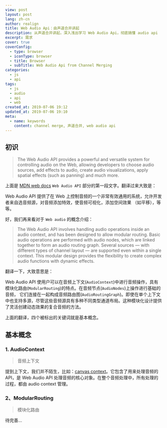 ```yaml
---
view: post
layout: post
lang: zh-cn
author: realign
title: Web Audio Api：由声道合并讲起
description: 从声道合并讲起，深入浅出学习 Web Audio Api，彻底搞懂 audio api
excerpt: 需求
cover: true
coverConfig:
  - type: browser
  - iconType: browser
  - title: Browser
  - subTitle: Web Audio Api from Channel Merging
categories:
  - js
  - api
tags:
  - js
  - audio
  - api
  - web
created_at: 2019-07-06 19:12
updated_at: 2019-07-06 19:10
meta:
  - name: keywords
    content: channel merge, 声道合并, web audio api
---
```


## 初识

> The Web Audio API provides a powerful and versatile system for controlling audio on the Web, allowing developers to choose audio sources, add effects to audio, create audio visualizations, apply spatial effects (such as panning) and much more.

上面是 [MDN web docs](https://developer.mozilla.org/en-US/docs/Web/API/Web_Audio_API) `Web Audio API` 部分的第一段文字。翻译过来大致是：

Web Audio API 提供了在 Web 上控制音频的一个非常有效通用的系统，允许开发者来自选音频源，对音频添加特效，使音频可视化，添加空间效果 （如平移），等等。

好，我们再来看对于 `Web audio` 的概念介绍：

> The Web Audio API involves handling audio operations inside an audio context, and has been designed to allow modular routing. Basic audio operations are performed with audio nodes, which are linked together to form an audio routing graph. Several sources — with different types of channel layout — are supported even within a single context. This modular design provides the flexibility to create complex audio functions with dynamic effects.

翻译一下，大致意思是：

Web Audio API 使用户可以在音频上下文(`AudioContext`)中进行音频操作，具有模块化路由(`ModularRouting`)的特点。在音频节点(`AudioNodes`)上操作进行基础的音频， 它们连接在一起构成音频路由图(`AudioRoutingGraph`)。即使在单个上下文中也支持多源，尽管这些音频源具有多种不同类型通道布局。这种模块化设计提供了灵活创建动态效果的复合音频的方法。

上面的翻译，四个被标出的关键词就是基本概念。

## 基本概念

### 1. AudioContext

> 音频上下文

提到上下文，我们并不陌生，比如：[canvas context](https://developer.mozilla.org/zh-CN/docs/Web/API/HTMLCanvasElement/getContext)。它包含了用来处理音频的 API，是 Web Audio API 处理音频的核心对象。在整个音频处理中，所有处理的过程，都由 audio context 管理。

<lazy-load
    tag="img"
    :data="{
        src: 'https://public-bucket-realign.nos-eastchina1.126.net/image/normal/2019-07-09/img-1562603258065-7839.png',
    }"
/>

### 2、ModularRouting

> 模块化路由

待完善...
